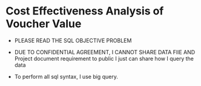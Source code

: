 # Cost Effectiveness Analysis of Voucher Value
- PLEASE READ THE SQL OBJECTIVE PROBLEM 


- DUE TO CONFIDENTIAL AGREEMENT, I CANNOT SHARE DATA FIlE AND Project document requirement to public  I just can share how I query the data 
- To perform all sql syntax, I use big query. 
